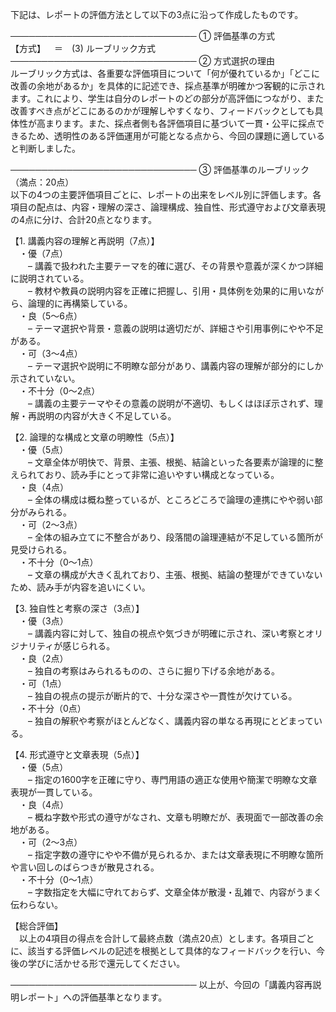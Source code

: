 下記は、レポートの評価方法として以下の3点に沿って作成したものです。

──────────────────────────────
① 評価基準の方式  
【方式】 ＝ (3) ルーブリック方式  
──────────────────────────────
② 方式選択の理由  
ルーブリック方式は、各重要な評価項目について「何が優れているか」「どこに改善の余地があるか」を具体的に記述でき、採点基準が明確かつ客観的に示されます。これにより、学生は自分のレポートのどの部分が高評価につながり、また改善すべき点がどこにあるのかが理解しやすくなり、フィードバックとしても具体性が高まります。また、採点者側も各評価項目に基づいて一貫・公平に採点できるため、透明性のある評価運用が可能となる点から、今回の課題に適していると判断しました。

──────────────────────────────
③ 評価基準のルーブリック（満点：20点）  
以下の4つの主要評価項目ごとに、レポートの出来をレベル別に評価します。各項目の配点は、内容・理解の深さ、論理構成、独自性、形式遵守および文章表現の4点に分け、合計20点となります。

【1. 講義内容の理解と再説明（7点）】  
 ・優（7点）  
  – 講義で扱われた主要テーマを的確に選び、その背景や意義が深くかつ詳細に説明されている。  
  – 教材や教員の説明内容を正確に把握し、引用・具体例を効果的に用いながら、論理的に再構築している。  
 ・良（5～6点）  
  – テーマ選択や背景・意義の説明は適切だが、詳細さや引用事例にやや不足がある。  
 ・可（3～4点）  
  – テーマ選択や説明に不明瞭な部分があり、講義内容の理解が部分的にしか示されていない。  
 ・不十分（0～2点）  
  – 講義の主要テーマやその意義の説明が不適切、もしくはほぼ示されず、理解・再説明の内容が大きく不足している。

【2. 論理的な構成と文章の明瞭性（5点）】  
 ・優（5点）  
  – 文章全体が明快で、背景、主張、根拠、結論といった各要素が論理的に整えられており、読み手にとって非常に追いやすい構成となっている。  
 ・良（4点）  
  – 全体の構成は概ね整っているが、ところどころで論理の連携にやや弱い部分がみられる。  
 ・可（2～3点）  
  – 全体の組み立てに不整合があり、段落間の論理連結が不足している箇所が見受けられる。  
 ・不十分（0～1点）  
  – 文章の構成が大きく乱れており、主張、根拠、結論の整理ができていないため、読み手が内容を追いにくい。

【3. 独自性と考察の深さ（3点）】  
 ・優（3点）  
  – 講義内容に対して、独自の視点や気づきが明確に示され、深い考察とオリジナリティが感じられる。  
 ・良（2点）  
  – 独自の考察はみられるものの、さらに掘り下げる余地がある。  
 ・可（1点）  
  – 独自の視点の提示が断片的で、十分な深さや一貫性が欠けている。  
 ・不十分（0点）  
  – 独自の解釈や考察がほとんどなく、講義内容の単なる再現にとどまっている。

【4. 形式遵守と文章表現（5点）】  
 ・優（5点）  
  – 指定の1600字を正確に守り、専門用語の適正な使用や簡潔で明瞭な文章表現が一貫している。  
 ・良（4点）  
  – 概ね字数や形式の遵守がなされ、文章も明瞭だが、表現面で一部改善の余地がある。  
 ・可（2～3点）  
  – 指定字数の遵守にやや不備が見られるか、または文章表現に不明瞭な箇所や言い回しのばらつきが散見される。  
 ・不十分（0～1点）  
  – 字数指定を大幅に守れておらず、文章全体が散漫・乱雑で、内容がうまく伝わらない。

【総合評価】  
 以上の4項目の得点を合計して最終点数（満点20点）とします。各項目ごとに、該当する評価レベルの記述を根拠として具体的なフィードバックを行い、今後の学びに活かせる形で還元してください。

──────────────────────────────
以上が、今回の「講義内容再説明レポート」への評価基準となります。